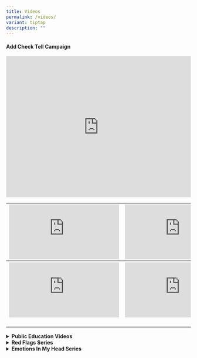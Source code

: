 ```yaml
---
title: Videos
permalink: /videos/
variant: tiptap
description: ""
---
```

<h4>Add Check Tell Campaign</h4>
<div class="iframe-wrapper">
<iframe height="385" width="100%" allowfullscreen="true" frameborder="0" src="https://www.youtube.com/embed/5wPxjwKtB0c?si=1Zds-hsZVG75R6Mu"></iframe>
</div>
<table style="minWidth: 75px">
<colgroup>
<col>
<col>
<col>
</colgroup>
<tbody>
<tr>
<td rowspan="1" colspan="1">
<div class="iframe-wrapper">
<iframe allowfullscreen="true" frameborder="0" src="https://www.youtube.com/embed/hjGZFoicrfM"></iframe>
</div>
</td>
<td rowspan="1" colspan="1">
<div class="iframe-wrapper">
<iframe allowfullscreen="true" frameborder="0" src="https://www.youtube.com/embed/9u_ZFkb_cvM"></iframe>
</div>
</td>
<td rowspan="1" colspan="1">
<div class="iframe-wrapper">
<iframe allowfullscreen="true" frameborder="0" src="https://www.youtube.com/embed/l6GoxFEUB4Y"></iframe>
</div>
</td>
</tr>
<tr>
<th rowspan="1" colspan="1">
<div class="iframe-wrapper">
<iframe allowfullscreen="true" frameborder="0" src="https://www.youtube.com/embed/bIAo--B3V3A"></iframe>
</div>
</th>
<th rowspan="1" colspan="1">
<div class="iframe-wrapper">
<iframe allowfullscreen="true" frameborder="0" src="https://www.youtube.com/embed/Quheci-B3JU"></iframe>
</div>
</th>
<th rowspan="1" colspan="1">
<div class="iframe-wrapper">
<iframe allowfullscreen="true" frameborder="0" src="https://www.youtube.com/embed/Rs4s0nKWJmc"></iframe>
</div>
</th>
</tr>
<tr>
<td rowspan="1" colspan="1">
<p></p>
</td>
<td rowspan="1" colspan="1">
<p></p>
</td>
<td rowspan="1" colspan="1">
<p></p>
</td>
</tr>
</tbody>
</table>
<div data-type="detailGroup" class="isomer-accordion-group isomer-accordion isomer-accordion-white">
<details class="isomer-details">
<summary><strong>Public Education Videos</strong>
</summary>
<div data-type="detailsContent" class="isomer-details-content">
<p>Table</p>
<table style="minWidth: 75px">
<colgroup>
<col>
<col>
<col>
</colgroup>
<tbody>
<tr>
<th rowspan="1" colspan="1">
<p>Beware of Tech Support scams</p>
<div class="iframe-wrapper">
<iframe allowfullscreen="true" frameborder="0" src="https://www.youtube.com/embed/HDaHv_bgxS8"></iframe>
</div>
</th>
<th rowspan="1" colspan="1">
<p>Stay Safe from Investment Scams</p>
<div class="iframe-wrapper">
<iframe allowfullscreen="true" frameborder="0" src="https://www.youtube.com/embed/8rIsm809gmA"></iframe>
</div>
</th>
<th rowspan="1" colspan="1">
<p></p>
</th>
</tr>
<tr>
<td rowspan="1" colspan="1">
<p></p>
</td>
<td rowspan="1" colspan="1">
<p></p>
</td>
<td rowspan="1" colspan="1">
<p></p>
</td>
</tr>
<tr>
<td rowspan="1" colspan="1">
<p></p>
</td>
<td rowspan="1" colspan="1">
<p></p>
</td>
<td rowspan="1" colspan="1">
<p></p>
</td>
</tr>
</tbody>
</table>
</div>
</details>
</div>
<div data-type="detailGroup" class="isomer-accordion-group isomer-accordion isomer-accordion-white">
<details class="isomer-details">
<summary><strong>Red Flags Series</strong>
</summary>
<div data-type="detailsContent" class="isomer-details-content">
<table style="minWidth: 50px">
<colgroup>
<col>
<col>
</colgroup>
<tbody>
<tr>
<th rowspan="1" colspan="1">
<p><strong>Investment Scams</strong>
</p>
<div class="iframe-wrapper">
<iframe allowfullscreen="true" frameborder="0" src="https://www.youtube.com/embed/pM0igduWE9A"></iframe>
</div>
</th>
<th rowspan="1" colspan="1">
<p>Job Scams</p>
<div class="iframe-wrapper">
<iframe allowfullscreen="true" frameborder="0" src="https://www.youtube.com/embed/AxKEfu5x8Xk"></iframe>
</div>
</th>
</tr>
<tr>
<td rowspan="1" colspan="1">
<p><strong>E-Commerce Scams</strong>
</p>
<div class="iframe-wrapper">
<iframe allowfullscreen="true" frameborder="0" src="https://www.youtube.com/embed/lPmPEFw9E-4"></iframe>
</div>
</td>
<td rowspan="1" colspan="1">
<p><strong>Bank-related Phishing Scams</strong>
</p>
<div class="iframe-wrapper">
<iframe allowfullscreen="true" frameborder="0" src="https://www.youtube.com/embed/KB30i39fQB8"></iframe>
</div>
</td>
</tr>
</tbody>
</table>
</div>
</details>
</div>
<div data-type="detailGroup" class="isomer-accordion-group isomer-accordion isomer-accordion-white">
<details class="isomer-details">
<summary><strong>Emotions In My Head Series</strong>
</summary>
<div data-type="detailsContent" class="isomer-details-content">
<table style="minWidth: 75px">
<colgroup>
<col>
<col>
<col>
</colgroup>
<tbody>
<tr>
<td rowspan="1" colspan="1">
<p><strong>Investment Scams</strong>
</p>
<div class="iframe-wrapper">
<iframe allowfullscreen="true" frameborder="0" src="https://www.youtube.com/embed/62Jw37henQc"></iframe>
</div>
</td>
<td rowspan="1" colspan="1">
<p><strong>Job Scams</strong>
</p>
<div class="iframe-wrapper">
<iframe allowfullscreen="true" frameborder="0" src="https://www.youtube.com/embed/vCkRkup2NUw"></iframe>
</div>
</td>
<td rowspan="1" colspan="1">
<p><strong>Malware Scams</strong>
</p>
<div class="iframe-wrapper">
<iframe allowfullscreen="true" frameborder="0" src="https://www.youtube.com/embed/Pdk3yEcs7FM"></iframe>
</div>
</td>
</tr>
<tr>
<td rowspan="1" colspan="1">
<p><strong>Impersonation Scams</strong>
</p>
<div class="iframe-wrapper">
<iframe allowfullscreen="true" frameborder="0" src="https://www.youtube.com/embed/VOVsUXBxXNY"></iframe>
</div>
</td>
<td rowspan="1" colspan="1">
<p><strong>Phishing Scams</strong>
</p>
<div class="iframe-wrapper">
<iframe allowfullscreen="true" frameborder="0" src="https://www.youtube.com/embed/hNOWDEoXAYs"></iframe>
</div>
</td>
<td rowspan="1" colspan="1">
<p></p>
</td>
</tr>
</tbody>
</table>
</div>
</details>
</div>
<p></p>